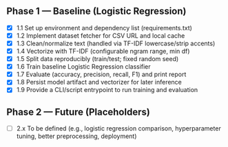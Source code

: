 ## Phase 1 — Baseline (Logistic Regression)
- [x] 1.1 Set up environment and dependency list (requirements.txt)
- [x] 1.2 Implement dataset fetcher for CSV URL and local cache
- [x] 1.3 Clean/normalize text (handled via TF-IDF lowercase/strip accents)
- [x] 1.4 Vectorize with TF-IDF (configurable ngram range, min df)
- [x] 1.5 Split data reproducibly (train/test; fixed random seed)
- [x] 1.6 Train baseline Logistic Regression classifier
- [x] 1.7 Evaluate (accuracy, precision, recall, F1) and print report
- [x] 1.8 Persist model artifact and vectorizer for later inference
- [x] 1.9 Provide a CLI/script entrypoint to run training and evaluation

## Phase 2 — Future (Placeholders)
- [ ] 2.x To be defined (e.g., logistic regression comparison, hyperparameter tuning, better preprocessing, deployment)
